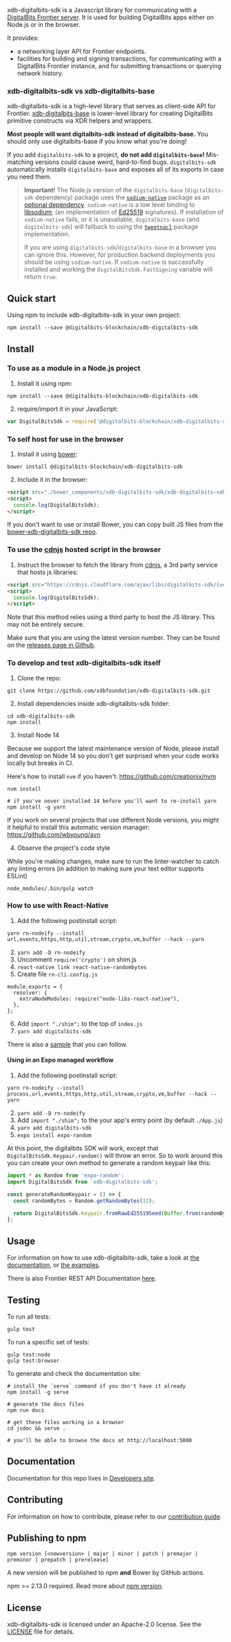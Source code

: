 xdb-digitalbits-sdk is a Javascript library for communicating with a
[DigitalBits Frontier server](https://github.com/xdbfoundation/go/tree/master/services/frontier).
It is used for building DigitalBits apps either on Node.js or in the browser.

It provides:

- a networking layer API for Frontier endpoints.
- facilities for building and signing transactions, for communicating with a
  DigitalBits Frontier instance, and for submitting transactions or querying network
  history.

### xdb-digitalbits-sdk vs xdb-digitalbits-base

xdb-digitalbits-sdk is a high-level library that serves as client-side API for Frontier.
[xdb-digitalbits-base](https://github.com/xdbfoundation/xdb-digitalbits-base) is lower-level
library for creating DigitalBits primitive constructs via XDR helpers and wrappers.

**Most people will want digitalbits-sdk instead of digitalbits-base.** You should only
use digitalbits-base if you know what you're doing!

If you add `digitalbits-sdk` to a project, **do not add `digitalbits-base`!** Mis-matching
versions could cause weird, hard-to-find bugs. `digitalbits-sdk` automatically
installs `digitalbits-base` and exposes all of its exports in case you need them.

> **Important!** The Node.js version of the `digitalbits-base` (`digitalbits-sdk` dependency) package
> uses the [`sodium-native`](https://www.npmjs.com/package/sodium-native) package as
> an [optional dependency](https://docs.npmjs.com/files/package.json#optionaldependencies). `sodium-native` is
> a low level binding to [libsodium](https://github.com/jedisct1/libsodium),
> (an implementation of [Ed25519](https://ed25519.cr.yp.to/) signatures).
> If installation of `sodium-native` fails, or it is unavailable, `digitalbits-base` (and `digitalbits-sdk`) will
> fallback to using the [`tweetnacl`](https://www.npmjs.com/package/tweetnacl) package implementation.
>
> If you are using `digitalbits-sdk`/`digitalbits-base` in a browser you can ignore
> this. However, for production backend deployments you should be
> using `sodium-native`. If `sodium-native` is successfully installed and working the
> `DigitalBitsSdk.FastSigning` variable will return `true`.

## Quick start

Using npm to include xdb-digitalbits-sdk in your own project:

```shell
npm install --save @digitalbits-blockchain/xdb-digitalbits-sdk
```

## Install

### To use as a module in a Node.js project

1. Install it using npm:

```shell
npm install --save @digitalbits-blockchain/xdb-digitalbits-sdk
```

2. require/import it in your JavaScript:

```js
var DigitalBitsSdk = require('@digitalbits-blockchain/xdb-digitalbits-sdk');
```

### To self host for use in the browser

1. Install it using [bower](http://bower.io):

```shell
bower install @digitalbits-blockchain/xdb-digitalbits-sdk
```

2. Include it in the browser:

```html
<script src="./bower_components/xdb-digitalbits-sdk/xdb-digitalbits-sdk.js"></script>
<script>
  console.log(DigitalBitsSdk);
</script>
```

If you don't want to use or install Bower, you can copy built JS files from the
[bower-xdb-digitalbits-sdk repo](https://github.com/xdbfoundation/bower-xdb-digitalbits-sdk).

### To use the [cdnjs](https://cdnjs.com/libraries/digitalbits-sdk) hosted script in the browser

1. Instruct the browser to fetch the library from
   [cdnjs](https://cdnjs.com/libraries/digitalbits-sdk), a 3rd party service that
   hosts js libraries:

```html
<script src="https://cdnjs.cloudflare.com/ajax/libs/digitalbits-sdk/{version}/digitalbits-sdk.js"></script>
<script>
  console.log(DigitalBitsSdk);
</script>
```

Note that this method relies using a third party to host the JS library. This
may not be entirely secure.

Make sure that you are using the latest version number. They can be found on the
[releases page in Github](https://github.com/xdbfoundation/xdb-digitalbits-sdk/releases).

### To develop and test xdb-digitalbits-sdk itself

1. Clone the repo:

```shell
git clone https://github.com/xdbfoundation/xdb-digitalbits-sdk.git
```

2. Install dependencies inside xdb-digitalbits-sdk folder:

```shell
cd xdb-digitalbits-sdk
npm install
```

3. Install Node 14

Because we support the latest maintenance version of Node, please install and develop on Node 14 so you don't get surprised when your code works locally but breaks in CI.

Here's how to install `nvm` if you haven't: https://github.com/creationix/nvm

```shell
nvm install

# if you've never installed 14 before you'll want to re-install yarn
npm install -g yarn
```

If you work on several projects that use different Node versions, you might it
helpful to install this automatic version manager:
https://github.com/wbyoung/avn

4. Observe the project's code style

While you're making changes, make sure to run the linter-watcher to catch any
   linting errors (in addition to making sure your text editor supports ESLint)

```shell
node_modules/.bin/gulp watch
````

### How to use with React-Native

1. Add the following postinstall script:
```
yarn rn-nodeify --install url,events,https,http,util,stream,crypto,vm,buffer --hack --yarn
```
2. `yarn add -D rn-nodeify`
3. Uncomment `require('crypto')` on shim.js
4. `react-native link react-native-randombytes`
5. Create file `rn-cli.config.js`
```
module.exports = {
  resolver: {
    extraNodeModules: require("node-libs-react-native"),
  },
};
```
6. Add `import "./shim";` to the top of `index.js`
7. `yarn add digitalbits-sdk`

There is also a [sample](https://github.com/fnando/rn-digitalbits-sdk-sample) that you can follow.

#### Using in an Expo managed workflow

1. Add the following postinstall script:
```
yarn rn-nodeify --install process,url,events,https,http,util,stream,crypto,vm,buffer --hack --yarn
```
2. `yarn add -D rn-nodeify`
3. Add `import "./shim";` to the your app's entry point (by default `./App.js`)
4. `yarn add digitalbits-sdk`
5. `expo install expo-random`

At this point, the digitalbits SDK will work, except that `DigitalBitsSdk.Keypair.random()` will throw an error. So to work around this you can create your own method to generate a random keypair like this:

```javascript
import * as Random from 'expo-random';
import DigitalBitsSdk from 'xdb-digitalbits-sdk';

const generateRandomKeypair = () => {
  const randomBytes = Random.getRandomBytes(32);

  return DigitalBitsSdk.Keypair.fromRawEd25519Seed(Buffer.from(randomBytes));
};
```

## Usage

For information on how to use xdb-digitalbits-sdk, take a look at [the
documentation](https://xdbfoundation.github.io/xdb-digitalbits-sdk/), or [the
examples](https://github.com/xdbfoundation/xdb-digitalbits-sdk/tree/master/docs/reference).

There is also Frontier REST API Documentation
[here](https://developers.digitalbits.io/api/introduction/).

## Testing

To run all tests:

```shell
gulp test
```

To run a specific set of tests:

```shell
gulp test:node
gulp test:browser
```

To generate and check the documentation site:

```shell
# install the `serve` command if you don't have it already
npm install -g serve

# generate the docs files
npm run docs

# get these files working in a browser
cd jsdoc && serve .

# you'll be able to browse the docs at http://localhost:5000
```

## Documentation

Documentation for this repo lives in
[Developers site](https://github.com/xdbfoundation/xdb-digitalbits-sdk/blob/master/docs/reference/readme.md).

## Contributing

For information on how to contribute, please refer to our
[contribution guide](https://github.com/xdbfoundation/xdb-digitalbits-sdk/blob/master/CONTRIBUTING.md).

## Publishing to npm

```
npm version [<newversion> | major | minor | patch | premajor | preminor | prepatch | prerelease]
```

A new version will be published to npm **and** Bower by GitHub actions.

npm >= 2.13.0 required. Read more about
[npm version](https://docs.npmjs.com/cli/version).

## License

xdb-digitalbits-sdk is licensed under an Apache-2.0 license. See the
[LICENSE](https://github.com/xdbfoundation/xdb-digitalbits-sdk/blob/master/LICENSE) file
for details.
